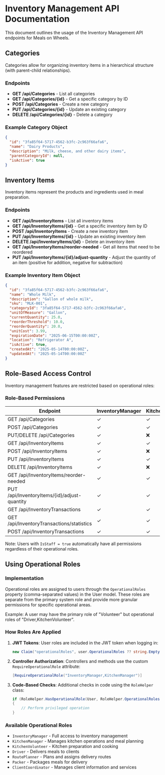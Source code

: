 # Inventory Management API Documentation

This document outlines the usage of the Inventory Management API endpoints for Meals on Wheels.

## Categories

Categories allow for organizing inventory items in a hierarchical structure (with parent-child relationships).

### Endpoints

- **GET /api/Categories** - List all categories
- **GET /api/Categories/{id}** - Get a specific category by ID
- **POST /api/Categories** - Create a new category
- **PUT /api/Categories/{id}** - Update an existing category
- **DELETE /api/Categories/{id}** - Delete a category

### Example Category Object

```json
{
  "id": "3fa85f64-5717-4562-b3fc-2c963f66afa6",
  "name": "Dairy Products",
  "description": "Milk, cheese, and other dairy items",
  "parentCategoryId": null,
  "isActive": true
}
```

## Inventory Items

Inventory items represent the products and ingredients used in meal preparation.

### Endpoints

- **GET /api/InventoryItems** - List all inventory items
- **GET /api/InventoryItems/{id}** - Get a specific inventory item by ID
- **POST /api/InventoryItems** - Create a new inventory item
- **PUT /api/InventoryItems/{id}** - Update an existing inventory item
- **DELETE /api/InventoryItems/{id}** - Delete an inventory item
- **GET /api/InventoryItems/reorder-needed** - Get all items that need to be reordered
- **PUT /api/InventoryItems/{id}/adjust-quantity** - Adjust the quantity of an item (positive for addition, negative for subtraction)

### Example Inventory Item Object

```json
{
  "id": "3fa85f64-5717-4562-b3fc-2c963f66afa6",
  "name": "Whole Milk",
  "description": "Gallon of whole milk",
  "sku": "MLK-001",
  "categoryId": "3fa85f64-5717-4562-b3fc-2c963f66afa6",
  "unitOfMeasure": "Gallon",
  "currentQuantity": 25.0,
  "reorderThreshold": 10.0,
  "reorderQuantity": 20.0,
  "unitCost": 3.99,
  "expirationDate": "2025-06-15T00:00:00Z",
  "location": "Refrigerator A",
  "isActive": true,
  "createdAt": "2025-05-14T00:00:00Z",
  "updatedAt": "2025-05-14T00:00:00Z"
}
```

## Role-Based Access Control

Inventory management features are restricted based on operational roles:

### Role-Based Permissions

| Endpoint                                     | InventoryManager | KitchenManager | KitchenVolunteer | Staff |
| -------------------------------------------- | ---------------- | -------------- | ---------------- | ----- |
| GET /api/Categories                          | ✓                | ✓              | ✓                | ✓     |
| POST /api/Categories                         | ✓                | ✓              | ❌               | ✓     |
| PUT/DELETE /api/Categories                   | ✓                | ❌             | ❌               | ✓     |
| GET /api/InventoryItems                      | ✓                | ✓              | ✓                | ✓     |
| POST /api/InventoryItems                     | ✓                | ❌             | ❌               | ✓     |
| PUT /api/InventoryItems                      | ✓                | ✓              | ❌               | ✓     |
| DELETE /api/InventoryItems                   | ✓                | ❌             | ❌               | ✓     |
| GET /api/InventoryItems/reorder-needed       | ✓                | ✓              | ✓                | ✓     |
| PUT /api/InventoryItems/{id}/adjust-quantity | ✓                | ✓              | ✓                | ✓     |
| GET /api/InventoryTransactions               | ✓                | ✓              | ✓                | ✓     |
| GET /api/InventoryTransactions/statistics    | ✓                | ✓              | ❌               | ✓     |
| POST /api/InventoryTransactions              | ✓                | ✓              | ✓                | ✓     |

Note: Users with `IsStaff = true` automatically have all permissions regardless of their operational roles.

## Using Operational Roles

### Implementation

Operational roles are assigned to users through the `OperationalRoles` property (comma-separated values) in the User model. These roles are separate from the primary system role and provide more granular permissions for specific operational areas.

Example: A user may have the primary role of "Volunteer" but operational roles of "Driver,KitchenVolunteer".

### How Roles Are Applied

1. **JWT Tokens**: User roles are included in the JWT token when logging in:

   ```csharp
   new Claim("operationalRoles", user.OperationalRoles ?? string.Empty)
   ```

2. **Controller Authorization**: Controllers and methods use the custom `RequireOperationalRole` attribute:

   ```csharp
   [RequireOperationalRole("InventoryManager,KitchenManager")]
   ```

3. **Code-Based Checks**: Additional checks in code using the `RoleHelper` class:
   ```csharp
   if (RoleHelper.HasOperationalRole(User, RoleHelper.OperationalRoles.InventoryManager))
   {
       // Perform privileged operation
   }
   ```

### Available Operational Roles

- `InventoryManager` - Full access to inventory management
- `KitchenManager` - Manages kitchen operations and meal planning
- `KitchenVolunteer` - Kitchen preparation and cooking
- `Driver` - Delivers meals to clients
- `RoutePlanner` - Plans and assigns delivery routes
- `Packer` - Packages meals for delivery
- `ClientCoordinator` - Manages client information and services
